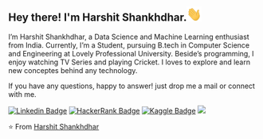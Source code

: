 ## Hey there! I'm Harshit Shankhdhar.<img src="https://github.com/Harshit0512/Harshit0512/blob/main/images%20or%20gif/Hi.gif" width="30px">

I’m Harshit Shankhdhar, a Data Science and Machine Learning enthusiast from India. Currently, I’m a Student, pursuing B.tech in Computer Science and Engineering at Lovely Professional University. Beside’s programming, I enjoy watching TV Series and playing Cricket. I loves to explore and learn new conceptes behind any technology.

If you have any questions, happy to answer! just drop me a mail or connect with me.

[![Linkedin Badge](https://img.shields.io/badge/-LinkedIn-blue?style=flat-square&logo=Linkedin&logoColor=white&link=https://www.linkedin.com/in/harshit-shankhdhar-36a144168/)](https://www.linkedin.com/in/harshit-shankhdhar-36a144168/)
[![HackerRank Badge](https://img.shields.io/badge/-Kaggle-blue?style=flat-square&logo=Kaggle&logoColor=white&link=https://www.kaggle.com/harshitshankhdhar)](https://www.kaggle.com/harshitshankhdhar)
[![Kaggle Badge](https://img.shields.io/badge/-Kaggle-blue?style=flat-square&logo=Kaggle&logoColor=white&link=https://www.kaggle.com/harshitshankhdhar)](https://www.kaggle.com/harshitshankhdhar)
![](https://visitor-badge.glitch.me/badge?page_id=Harshit0512.Harshit0512)
</br>

⭐️ From [Harshit Shankhdhar](https://github.com/Harshit0512)
